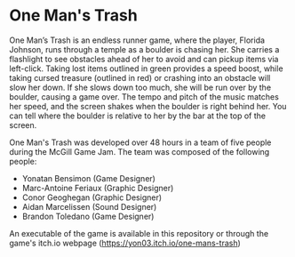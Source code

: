 # One Man's Trash

One Man’s Trash is an endless runner game, where the player, Florida Johnson, runs through a temple as a boulder is chasing her. She carries a flashlight to see obstacles ahead of her to avoid and can pickup items via left-click. Taking lost items outlined in green provides a speed boost, while taking cursed treasure (outlined in red) or crashing into an obstacle will slow her down. If she slows down too much, she will be run over by the boulder, causing a game over. The tempo and pitch of the music matches her speed, and the screen shakes when the boulder is right behind her. You can tell where the boulder is relative to her by the bar at the top of the screen.

One Man's Trash was developed over 48 hours in a team of five people during the McGill Game Jam. The team was composed of the following people:

- Yonatan Bensimon (Game Designer)
- Marc-Antoine Feriaux (Graphic Designer)
- Conor Geoghegan (Graphic Designer)
- Aidan Marcelissen (Sound Designer)
- Brandon Toledano (Game Designer)

An executable of the game is available in this repository or through the game's itch.io webpage (https://yon03.itch.io/one-mans-trash)






